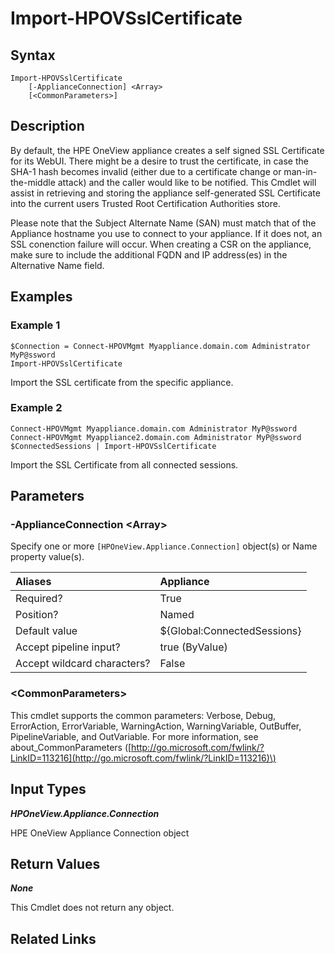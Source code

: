 ﻿---
description: Import an appliance SSL Certificate.
---

# Import-HPOVSslCertificate

## Syntax

```text
Import-HPOVSslCertificate
    [-ApplianceConnection] <Array>
    [<CommonParameters>]
```

## Description

By default, the HPE OneView appliance creates a self signed SSL Certificate for its WebUI.  There might be a desire to trust the certificate, in case the SHA-1 hash becomes invalid (either due to a certificate change or man-in-the-middle attack) and the caller would like to be notified.  This Cmdlet will assist in retrieving and storing the appliance self-generated SSL Certificate into the current users Trusted Root Certification Authorities store.

Please note that the Subject Alternate Name (SAN) must match that of the Appliance hostname you use to connect to your appliance.  If it does not, an SSL conenction failure will occur.  When creating a CSR on the appliance, make sure to include the additional FQDN and IP address(es) in the Alternative Name field.

## Examples

###  Example 1 

```text
$Connection = Connect-HPOVMgmt Myappliance.domain.com Administrator MyP@ssword
Import-HPOVSslCertificate
```

Import the SSL certificate from the specific appliance.

###  Example 2 

```text
Connect-HPOVMgmt Myappliance.domain.com Administrator MyP@ssword
Connect-HPOVMgmt Myappliance2.domain.com Administrator MyP@ssword
$ConnectedSessions | Import-HPOVSslCertificate 
```

Import the SSL Certificate from all connected sessions.

## Parameters

### -ApplianceConnection &lt;Array&gt;

Specify one or more `[HPOneView.Appliance.Connection]` object(s) or Name property value(s).

| Aliases | Appliance |
| :--- | :--- |
| Required? | True |
| Position? | Named |
| Default value | ${Global:ConnectedSessions} |
| Accept pipeline input? | true (ByValue) |
| Accept wildcard characters? | False |

### &lt;CommonParameters&gt;

This cmdlet supports the common parameters: Verbose, Debug, ErrorAction, ErrorVariable, WarningAction, WarningVariable, OutBuffer, PipelineVariable, and OutVariable. For more information, see about\_CommonParameters \([http://go.microsoft.com/fwlink/?LinkID=113216](http://go.microsoft.com/fwlink/?LinkID=113216)\)

## Input Types

_**HPOneView.Appliance.Connection**_

HPE OneView Appliance Connection object

## Return Values

_**None**_

This Cmdlet does not return any object.

## Related Links

